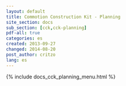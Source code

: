 ```yaml
---
layout: default
title: Commotion Construction Kit - Planning
site_section: docs
sub_section: [cck,cck-planning]
pdf-all: true
categories: es
created: 2013-09-27
changed: 2014-08-20
post_author: critzo
lang: es
---
```

<div class="cck-section-page">
{% include docs_cck_planning_menu.html %} 
</div>
